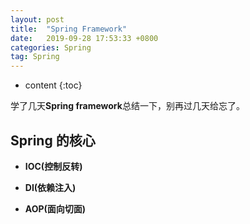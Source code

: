 ```yaml
---
layout: post
title:  "Spring Framework"
date:   2019-09-28 17:53:33 +0800
categories: Spring
tag: Spring
---
```


* content
{:toc}

学了几天**Spring framework**总结一下，别再过几天给忘了。

## Spring 的核心

* **IOC(控制反转)**

* **DI(依赖注入)**

* **AOP(面向切面)**
